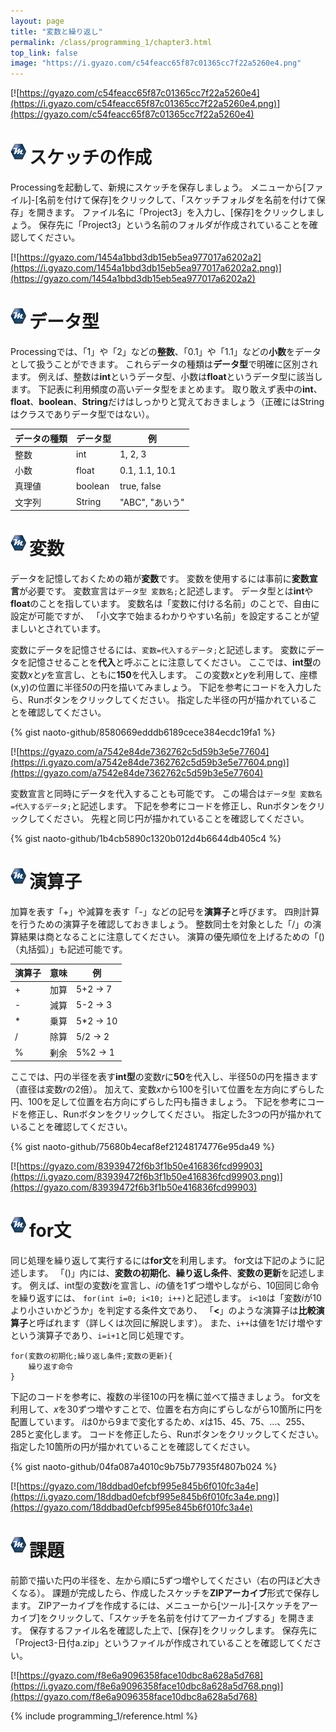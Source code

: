 ```yaml
---
layout: page
title: "変数と繰り返し"
permalink: /class/programming_1/chapter3.html
top_link: false
image: "https://i.gyazo.com/c54feacc65f87c01365cc7f22a5260e4.png"
---
```

[![https://gyazo.com/c54feacc65f87c01365cc7f22a5260e4](https://i.gyazo.com/c54feacc65f87c01365cc7f22a5260e4.png)](https://gyazo.com/c54feacc65f87c01365cc7f22a5260e4)

# <img style="margin-right:5px;margin-bottom:7px" src="/favicon/favicon-25x25.png">スケッチの作成

Processingを起動して、新規にスケッチを保存しましょう。
メニューから[ファイル]-[名前を付けて保存]をクリックして、「スケッチフォルダを名前を付けて保存」を開きます。
ファイル名に「Project3」を入力し、[保存]をクリックしましょう。
保存先に「Project3」という名前のフォルダが作成されていることを確認してください。

[![https://gyazo.com/1454a1bbd3db15eb5ea977017a6202a2](https://i.gyazo.com/1454a1bbd3db15eb5ea977017a6202a2.png)](https://gyazo.com/1454a1bbd3db15eb5ea977017a6202a2)

# <img style="margin-right:5px;margin-bottom:7px" src="/favicon/favicon-25x25.png">データ型

Processingでは、「1」や「2」などの**整数**、「0.1」や「1.1」などの**小数**をデータとして扱うことができます。
これらデータの種類は**データ型**で明確に区別されます。
例えば、整数は**int**というデータ型、小数は**float**というデータ型に該当します。
下記表に利用頻度の高いデータ型をまとめます。
取り敢えず表中の**int**、**float**、**boolean**、**String**だけはしっかりと覚えておきましょう（正確にはStringはクラスでありデータ型ではない）。

|データの種類|データ型|例|
|-|-|-|
|整数|int|1, 2, 3|
|小数|float|0.1, 1.1, 10.1|
|真理値|boolean|true, false|
|文字列|String|"ABC", "あいう"|

# <img style="margin-right:5px;margin-bottom:7px" src="/favicon/favicon-25x25.png">変数

データを記憶しておくための箱が**変数**です。
変数を使用するには事前に**変数宣言**が必要です。
変数宣言は`データ型 変数名;`と記述します。
データ型とは**int**や**float**のことを指しています。
変数名は「変数に付ける名前」のことで、自由に設定が可能ですが、
「小文字で始まるわかりやすい名前」を設定することが望ましいとされています。

変数にデータを記憶させるには、`変数=代入するデータ;`と記述します。
変数にデータを記憶させることを**代入**と呼ぶことに注意してください。
ここでは、**int型**の変数*x*と*y*を宣言し、ともに**150**を代入します。
この変数*x*と*y*を利用して、座標(x,y)の位置に半径*50*の円を描いてみましょう。
下記を参考にコードを入力したら、Runボタンをクリックしてください。
指定した半径の円が描かれていることを確認してください。

{% gist naoto-github/8580669edddb6189cece384ecdc19fa1 %}

[![https://gyazo.com/a7542e84de7362762c5d59b3e5e77604](https://i.gyazo.com/a7542e84de7362762c5d59b3e5e77604.png)](https://gyazo.com/a7542e84de7362762c5d59b3e5e77604)

変数宣言と同時にデータを代入することも可能です。
この場合は`データ型 変数名=代入するデータ;`と記述します。
下記を参考にコードを修正し、Runボタンをクリックしてください。
先程と同じ円が描かれていることを確認してください。

{% gist naoto-github/1b4cb5890c1320b012d4b6644db405c4 %}

# <img style="margin-right:5px;margin-bottom:7px" src="/favicon/favicon-25x25.png">演算子

加算を表す「+」や減算を表す「-」などの記号を**演算子**と呼びます。
四則計算を行うための演算子を確認しておきましょう。
整数同士を対象とした「/」の演算結果は商となることに注意してください。
演算の優先順位を上げるための「()（丸括弧）」も記述可能です。

|演算子|意味|例|
|-|-|-|
|+|加算|5+2 -> 7|
|-|減算|5-2 -> 3|
|*|乗算|5*2 -> 10|
|/|除算|5/2 -> 2|
|%|剰余|5%2 -> 1|

ここでは、円の半径を表す**int型**の変数*r*に**50**を代入し、半径50の円を描きます（直径は変数*r*の2倍）。
加えて、変数*x*から100を引いて位置を左方向にずらした円、100を足して位置を右方向にずらした円も描きましょう。
下記を参考にコードを修正し、Runボタンをクリックしてください。
指定した3つの円が描かれていることを確認してください。

{% gist naoto-github/75680b4ecaf8ef21248174776e95da49 %}

[![https://gyazo.com/83939472f6b3f1b50e416836fcd99903](https://i.gyazo.com/83939472f6b3f1b50e416836fcd99903.png)](https://gyazo.com/83939472f6b3f1b50e416836fcd99903)

# <img style="margin-right:5px;margin-bottom:7px" src="/favicon/favicon-25x25.png">for文

同じ処理を繰り返して実行するには**for文**を利用します。
for文は下記のように記述します。
「()」内には、**変数の初期化**、**繰り返し条件**、**変数の更新**を記述します。
例えば、int型の変数*i*を宣言し、*i*の値を1ずつ増やしながら、10回同じ命令を繰り返すには、
`for(int i=0; i<10; i++)`と記述します。
`i<10`は「変数*i*が10より小さいかどうか」を判定する条件文であり、
「**<**」のような演算子は**比較演算子**と呼ばれます（詳しくは次回に解説します）。
また、`i++`は値を1だけ増やすという演算子であり、`i=i+1`と同じ処理です。

    for(変数の初期化;繰り返し条件;変数の更新){
        繰り返す命令
    }

下記のコードを参考に、複数の半径10の円を横に並べて描きましょう。
for文を利用して、*x*を30ずつ増やすことで、位置を右方向にずらしながら10箇所に円を配置しています。
*i*は0から9まで変化するため、*x*は15、45、75、…、255、285と変化します。
コードを修正したら、Runボタンをクリックしてください。
指定した10箇所の円が描かれていることを確認してください。

{% gist naoto-github/04fa087a4010c9b75b77935f4807b024 %}

[![https://gyazo.com/18ddbad0efcbf995e845b6f010fc3a4e](https://i.gyazo.com/18ddbad0efcbf995e845b6f010fc3a4e.png)](https://gyazo.com/18ddbad0efcbf995e845b6f010fc3a4e)

# <img style="margin-right:5px;margin-bottom:7px" src="/favicon/favicon-25x25.png">課題

前節で描いた円の半径を、左から順に5ずつ増やしてください（右の円ほど大きくなる）。
課題が完成したら、作成したスケッチを**ZIPアーカイブ**形式で保存します。
ZIPアーカイブを作成するには、メニューから[ツール]-[スケッチをアーカイブ]をクリックして、「スケッチを名前を付けてアーカイブする」を開きます。
保存するファイル名を確認した上で、[保存]をクリックします。
保存先に「Project3-日付a.zip」というファイルが作成されていることを確認してください。

[![https://gyazo.com/f8e6a9096358face10dbc8a628a5d768](https://i.gyazo.com/f8e6a9096358face10dbc8a628a5d768.png)](https://gyazo.com/f8e6a9096358face10dbc8a628a5d768)

{% include programming_1/reference.html %}